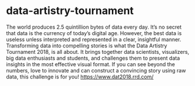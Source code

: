 # data-artistry-tournament
The world produces 2.5 quintillion bytes of data every day. It’s no secret that data is the currency of today’s digital age. However, the best data is useless unless interpreted and represented in a clear, insightful manner. Transforming data into compelling stories is what the Data Artistry Tournament 2018, is all about. It brings together data scientists, visualizers, big data enthusiasts and students, and challenges them to present data insights in the most effective visual format. If you can see beyond the numbers, love to innovate and can construct a convincing story using raw data, this challenge is for you! https://www.dat2018.rrd.com/
